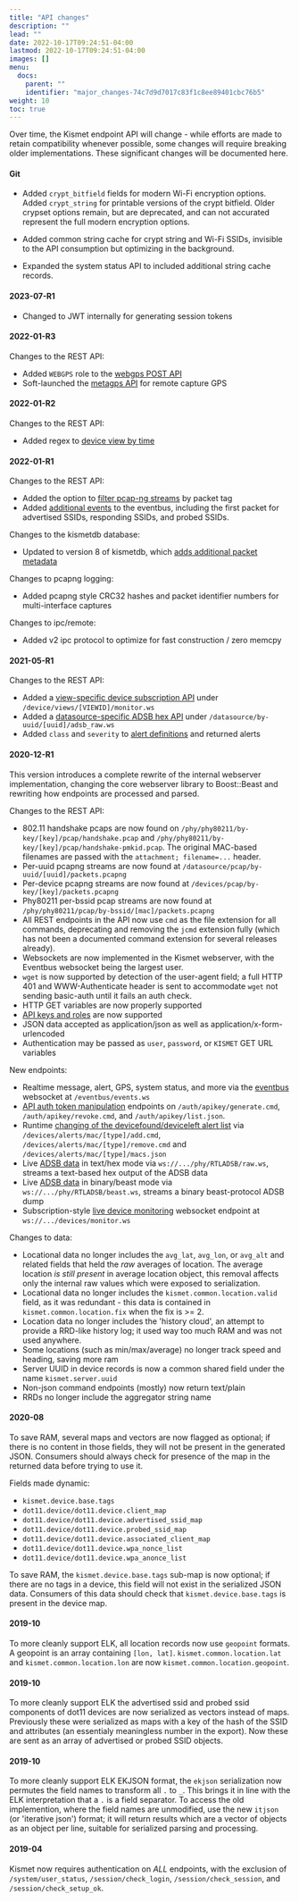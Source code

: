 ```yaml
---
title: "API changes"
description: ""
lead: ""
date: 2022-10-17T09:24:51-04:00
lastmod: 2022-10-17T09:24:51-04:00
images: []
menu:
  docs:
    parent: ""
    identifier: "major_changes-74c7d9d7017c83f1c8ee89401cbc76b5"
weight: 10
toc: true
---
```


Over time, the Kismet endpoint API will change - while efforts are made to retain compatibility whenever possible, some changes will require breaking older implementations.  These significant changes will be documented here.

#### Git

* Added `crypt_bitfield` fields for modern Wi-Fi encryption options.  Added `crypt_string` for printable versions of the crypt bitfield.  Older crypset options remain, but are deprecated, and can not accurated represent the full modern encryption options.

* Added common string cache for crypt string and Wi-Fi SSIDs, invisible to the API consumption but optimizing in the background.

* Expanded the system status API to included additional string cache records.

#### 2023-07-R1

* Changed to JWT internally for generating session tokens

#### 2022-01-R3

Changes to the REST API:

* Added `WEBGPS` role to the [webgps POST API](/docs/api/gps/#web-gps)
* Soft-launched the [metagps API](/docs/api/gps/#meta-gps) for remote capture GPS

#### 2022-01-R2

Changes to the REST API:

* Added regex to [device view by time](/docs/api/device_views/#devices-by-view-and-time)

#### 2022-01-R1

Changes to the REST API:

* Added the option to [filter pcap-ng streams](/docs/api/kismetdb/#tags) by packet tag
* Added [additional events](/docs/api/eventbus/#dot11_advertised_ssid) to the eventbus, including the first packet for advertised SSIDs, responding SSIDs, and probed SSIDs.

Changes to the kismetdb database:

* Updated to version 8 of kismetdb, which [adds additional packet metadata](/docs/dev/kismetdb/#version-8)

Changes to pcapng logging:

* Added pcapng style CRC32 hashes and packet identifier numbers for multi-interface captures

Changes to ipc/remote:

* Added v2 ipc protocol to optimize for fast construction / zero memcpy

#### 2021-05-R1

Changes to the REST API:

* Added a [view-specific device subscription API](/docs/api/device_views/#realtime-device-monitoring-by-view) under `/device/views/[VIEWID]/monitor.ws`
* Added a [datasource-specific ADSB hex API](/docs/api/adsb/#adsb-raw-websocket) under `/datasource/by-uuid/[uuid]/adsb_raw.ws`
* Added `class` and `severity` to [alert definitions](/docs/api/alerts/#alert-severities) and returned alerts

#### 2020-12-R1

This version introduces a complete rewrite of the internal webserver implementation, changing the core webserver library to Boost::Beast and rewriting how endpoints are processed and parsed.

Changes to the REST API:

* 802.11 handshake pcaps are now found on `/phy/phy80211/by-key/[key]/pcap/handshake.pcap` and `/phy/phy80211/by-key/[key]/pcap/handshake-pmkid.pcap`.  The original MAC-based filenames are passed with the `attachment; filename=...` header.
* Per-uuid pcapng streams are now found at `/datasource/pcap/by-uuid/[uuid]/packets.pcapng`
* Per-device pcapng streams are now found at `/devices/pcap/by-key/[key]/packets.pcapng`
* Phy80211 per-bssid pcap streams are now found at `/phy/phy80211/pcap/by-bssid/[mac]/packets.pcapng`
* All REST endpoints in the API now use `cmd` as the file extension for all commands, deprecating and removing the `jcmd` extension fully (which has not been a documented command extension for several releases already).
* Websockets are now implemented in the Kismet webserver, with the Eventbus websocket being the largest user.
* `wget` is now supported by detection of the user-agent field; a full HTTP 401 and WWW-Authenticate header is sent to accommodate `wget` not sending basic-auth until it fails an auth check.
* HTTP GET variables are now properly supported
* [API keys and roles](/docs/api/login/#api-tokens-and-roles) are now supported
* JSON data accepted as application/json as well as application/x-form-urlencoded
* Authentication may be passed as `user`, `password`, or `KISMET` GET URL variables

New endpoints:

* Realtime message, alert, GPS, system status, and more via the [eventbus](/docs/api/eventbus/) websocket at `/eventbus/events.ws`
* [API auth token manipulation](/docs/api/login/#api-tokens-and-roles) endpoints on `/auth/apikey/generate.cmd`, `/auth/apikey/revoke.cmd`, and `/auth/apikey/list.json`.
* Runtime [changing of the devicefound/deviceleft alert list](/docs/api/devices/#device-presence-alerts-view) via `/devices/alerts/mac/[type]/add.cmd`, `/devices/alerts/mac/[type]/remove.cmd` and `/devices/alerts/mac/[type]/macs.json`
* Live [ADSB data](/docs/api/adsb/#adsb-raw-websocket) in text/hex mode via `ws://.../phy/RTLADSB/raw.ws`, streams a text-based hex output of the ADSB data
* Live [ADSB data](/docs/api/adsb/#adsb-beast-websocket) in binary/beast mode via `ws://.../phy/RTLADSB/beast.ws`, streams a binary beast-protocol ADSB dump
* Subscription-style [live device monitoring](/docs/api/devices/#realtime-device-monitoring) websocket endpoint at `ws://.../devices/monitor.ws`


Changes to data:

* Locational data no longer includes the `avg_lat`, `avg_lon`, or `avg_alt` and related fields that held the *raw* averages of location.  The average location *is still present* in average location object, this removal affects only the internal raw values which were exposed to serialization.
* Locational data no longer includes the `kismet.common.location.valid` field, as it was redundant - this data is contained in `kismet.common.location.fix` when the fix is >= 2.
* Location data no longer includes the 'history cloud', an attempt to provide a RRD-like history log; it used way too much RAM and was not used anywhere.
* Some locations (such as min/max/average) no longer track speed and heading, saving more ram
* Server UUID in device records is now a common shared field under the name `kismet.server.uuid`
* Non-json command endpoints (mostly) now return text/plain
* RRDs no longer include the aggregator string name

#### 2020-08

To save RAM, several maps and vectors are now flagged as optional; if there is no content in those fields, they will not be present in the generated JSON.  Consumers should always check for presence of the map in the returned data before trying to use it.

Fields made dynamic:

* `kismet.device.base.tags`
* `dot11.device/dot11.device.client_map`
* `dot11.device/dot11.device.advertised_ssid_map`
* `dot11.device/dot11.device.probed_ssid_map`
* `dot11.device/dot11.device.associated_client_map`
* `dot11.device/dot11.device.wpa_nonce_list`
* `dot11.device/dot11.device.wpa_anonce_list`

To save RAM, the `kismet.device.base.tags` sub-map is now optional; if there are no tags in a device, this field will not exist in the serialized JSON data.  Consumers of this data should check that `kismet.device.base.tags` is present in the device map.

#### 2019-10

To more cleanly support ELK, all location records now use `geopoint` formats.  A geopoint is an array containing `[lon, lat]`.  `kismet.common.location.lat` and `kismet.common.location.lon` are now `kismet.common.location.geopoint`.

#### 2019-10

To more cleanly support ELK the advertised ssid and probed ssid components of dot11 devices are now serialized as vectors instead of maps.  Previously these were serialized as maps with a key of the hash of the SSID and attributes (an essentialy meaningless number in the export).  Now these are sent as an array of advertised or probed SSID objects.


#### 2019-10

To more cleanly support ELK EKJSON format, the `ekjson` serialization now permutes the field names to transform all `.` to `_`.  This brings it in line with the ELK interpretation that a `.` is a field separator.  To access the old implemention, where the field names are unmodified, use the new `itjson` (or 'iterative json') format; it will return results which are a vector of objects as an object per line, suitable for serialized parsing and processing.

#### 2019-04

Kismet now requires authentication on *ALL* endpoints, with the exclusion of `/system/user_status`, `/session/check_login`, `/session/check_session`, and `/session/check_setup_ok`.

